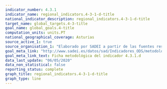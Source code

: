 ```yaml
---
indicator_number: 4.3.1
indicator_name: regional_indicators.4-3-1-d-title
national_indicator_description: regional_indicators.4-3-1-d-title
target_name: global_targets.4-3-title
goal_name: global_goals.4-title
computation_units: units.PT
national_geographical_coverage: Asturias
source_active_1: true
source_organisation_1: "Elaborado por SADEI a partir de las fuentes reseñadas en las fichas metodológicas."
goal_meta_link: "http://www.sadei.es/datos/sad/Indicadores_ODS/metodologia/4.3.1.d.pdf"
goal_meta_link_text: Ficha metodológica del indicador 4.3.1.d
data_last_update: "06/05/2020"
data_non_statistical: false
reporting_status: complete
graph_title: regional_indicators.4-3-1-d-title
graph_type: line
---
```

